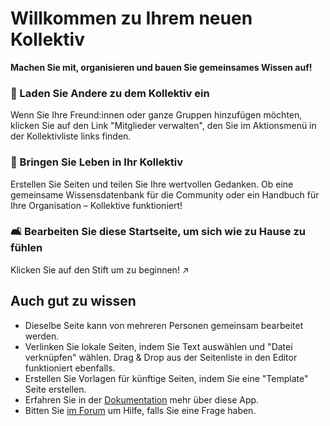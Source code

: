 # Willkommen zu Ihrem neuen Kollektiv

**Machen Sie mit, organisieren und bauen Sie gemeinsames Wissen auf!**


### 👥 Laden Sie Andere zu dem Kollektiv ein

Wenn Sie Ihre Freund:innen oder ganze Gruppen hinzufügen möchten, klicken Sie auf den Link "Mitglieder verwalten", den Sie im Aktionsmenü in der Kollektivliste links finden.

### 🌱 Bringen Sie Leben in Ihr Kollektiv

Erstellen Sie Seiten und teilen Sie Ihre wertvollen Gedanken. Ob eine gemeinsame Wissensdatenbank für die Community oder ein Handbuch für Ihre Organisation – Kollektive funktioniert!

### 🛋️ Bearbeiten Sie diese Startseite, um sich wie zu Hause zu fühlen

Klicken Sie auf den Stift um zu beginnen! ↗️


## Auch gut zu wissen

* Dieselbe Seite kann von mehreren Personen gemeinsam bearbeitet werden.
* Verlinken Sie lokale Seiten, indem Sie Text auswählen und "Datei verknüpfen" wählen. Drag & Drop aus der Seitenliste in den Editor funktioniert ebenfalls. 
* Erstellen Sie Vorlagen für künftige Seiten, indem Sie eine "Template" Seite erstellen. 
* Erfahren Sie in der [Dokumentation](https://collectivecloud.gitlab.io/collectives/) mehr über diese App. 
* Bitten Sie [im Forum](https://help.nextcloud.com/c/apps/collectives/174) um Hilfe, falls Sie eine Frage haben.
